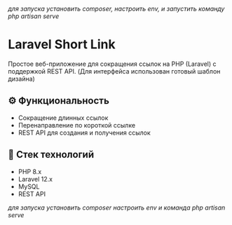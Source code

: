 *для запуска установить composer, настроить env, и запустить команду php artisan serve*
# Laravel Short Link

Простое веб-приложение для сокращения ссылок на PHP (Laravel) с поддержкой REST API.
(Для интерфейса использован готовый шаблон дизайна)

## ⚙️ Функциональность

- Сокращение длинных ссылок
- Перенаправление по короткой ссылке
- REST API для создания и получения ссылок

## 🚀 Стек технологий

- PHP 8.x
- Laravel 12.x
- MySQL
- REST API

*для запуска установить composer настроить env и команда php artisan serve*

